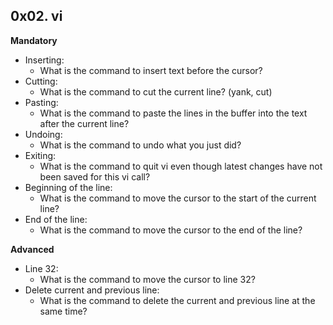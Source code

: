 ## 0x02. vi

**Mandatory**

- Inserting:
  - What is the command to insert text before the cursor?
- Cutting:
  - What is the command to cut the current line? (yank, cut)
- Pasting:
  - What is the command to paste the lines in the buffer into the text after the current line?
- Undoing:
  - What is the command to undo what you just did?
- Exiting:
  - What is the command to quit vi even though latest changes have not been saved for this vi call?
- Beginning of the line:
  - What is the command to move the cursor to the start of the current line?
- End of the line:
  - What is the command to move the cursor to the end of the line?

**Advanced**

- Line 32:
  - What is the command to move the cursor to line 32?
- Delete current and previous line:
  - What is the command to delete the current and previous line at the same time?